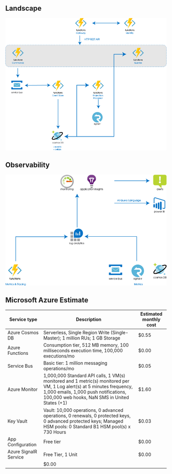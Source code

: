 
## Landscape

![Landscape](landscape.jpg)

## Observability

![Observability](observability.jpg)

## Microsoft Azure Estimate				
| Service type          | Description                                                                                                                                                                                                       | Estimated monthly cost |
|-----------------------|-------------------------------------------------------------------------------------------------------------------------------------------------------------------------------------------------------------------|------------------------|
| Azure Cosmos DB       | Serverless, Single Region Write (Single-Master); 1 million RUs; 1 GB Storage                                                                                                                                      | $0.55                  |
| Azure Functions       | Consumption tier, 512 MB memory, 100 milliseconds execution time, 100,000 executions/mo                                                                                                                           | $0.00                  |
| Service Bus           | Basic tier: 1 million messaging operations/mo                                                                                                                                                                     | $0.05                  |
| Azure Monitor         | 1,000,000 Standard API calls, 1 VM(s) monitored and 1 metric(s) monitored per VM, 1 Log alert(s) at 5 minutes frequency, 1,000 emails, 1,000 push notifications, 100,000 web hooks, NaN SMS in United States (+1) | $1.60                  |
| Key Vault             | Vault: 10,000 operations, 0 advanced operations, 0 renewals, 0 protected keys, 0 advanced protected keys; Managed HSM pools: 0 Standard B1 HSM pool(s) x 730 Hours                                                | $0.03                  |
| App Configuration     | Free tier                                                                                                                                                                                                         | $0.00                  |
| Azure SignalR Service | Free Tier, 1 Unit                                                                                                                                                                                                 | $0.00                  |                                                                                                   | $0.55                  |
                                                                                                                                                                                              | $0.00                  |
